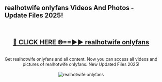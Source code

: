 <h2>realhotwife onlyfans Videos And Photos - Update Files 2025!</h2>
<br>
<div align="center">
<h2><a href="https://linkcuts.com/hfmhzwbr" rel="nofollow">🔴 CLICK HERE 🌐==►► realhotwife onlyfans</a></h2>
<br>
Get realhotwife onlyfans and all content. Now you can access all videos and pictures of realhotwife onlyfans. New Updated Files 2025!
<br>
<br>
<a href="https://linkcuts.com/hfmhzwbr" rel="nofollow" data-target="animated-image.originalLink"><img src="https://i.ibb.co.com/WyWwxjT/player-gif2.gif" alt="realhotwife onlyfans" style="max-width: 100%; display: inline-block;" data-target="animated-image.originalImage"></a>
</div>
<br>